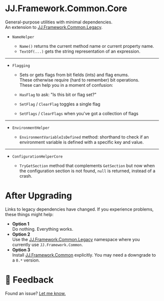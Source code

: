 ﻿JJ.Framework.Common.Core
========================

General-purpose utilities with minimal dependencies.  
An extension to [JJ.Framework.Common.Legacy](https://www.nuget.org/packages/JJ.Framework.Common.Legacy).

- `NameHelper`

    - `Name()` returns the current method name or current property name.
    - `TextOf(...)` gets the string representation of an expression.

-----


- `Flagging`

    - Sets or gets flags from bit fields (ints) and flag enums.  
    These otherwise require (hard to remember) bit operations.  
    These can help you in a moment of confusion:  

    - `HasFlag` to ask: "Is this bit or flag set?"  
    - `SetFlag` / `ClearFlag` toggles a single flag  
    - `SetFlags` / `ClearFlags` when you've got a collection of flags  

-----

- `EnvironmentHelper`

    - `EnvironmentVariableIsDefined` method: shorthand to check if an environment variable is defined with a specific key and value.

-----

- `ConfigurationHelperCore`

    - `TryGetSection` method that complements `GetSection` but now when the configuration section is not found, `null` is returned, instead of a crash.

After Upgrading
===============

Links to legacy dependencies have changed. If you experience problems, these things might help:

- __Option 1__  
  Do nothing. Everything works.
- __Option 2__  
  Use the [JJ.Framework.Common.Legacy](https://www.nuget.org/packages/JJ.Framework.Common.Legacy) namespace where you currently use `JJ.Framework.Common`.
- __Option 3__  
  Install [JJ.Framework.Common](https://www.nuget.org/packages/JJ.Framework.Common/0.250.3184) explicitly. You may need a downgrade to a `0.*` version.


💬 Feedback
============

Found an issue? [Let me know.](https://jjvanzon.github.io/#-how-to-reach-me)